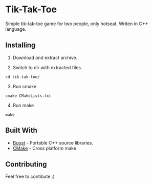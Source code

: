 # Tik-Tak-Toe
Simple tik-tak-toe game for two people, only hotseat. Writen in C++ language.

## Installing
1) Download and extract archive.

2) Switch to dir with extracted files.
```
cd tik-tak-toe/
```
3) Run cmake
```
cmake CMakeLists.txt
```
4) Run make
```
make
```

## Built With
* [Boost](http://www.boost.org/) - Portable C++ source libraries.
* [CMake](https://cmake.org/) - Cross platform make

## Contributing
Feel free to contibute :)
